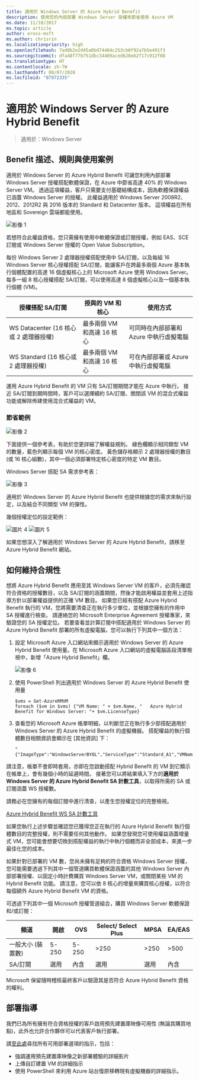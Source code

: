 ```yaml
---
title: 適用於 Windows Server 的 Azure Hybrid Benefit
description: 使用您的內部部署 Windows Server 授權來節省使用 Azure VM
ms.date: 11/10/2017
ms.topic: article
author: eross-msft
ms.author: chrisrin
ms.localizationpriority: high
ms.openlocfilehash: 7ad0b2e2d45a0bd74484c253cb0f92a7b5e491f3
ms.sourcegitcommit: dfa48f77b751dbc34409aced628eb2f17c912f08
ms.translationtype: HT
ms.contentlocale: zh-TW
ms.lasthandoff: 08/07/2020
ms.locfileid: "87972335"
---
```

# <a name="azure-hybrid-benefit-for-windows-server"></a>適用於 Windows Server 的 Azure Hybrid Benefit

>適用於：Windows Server

## <a name="benefit-description-rules-and-use-cases"></a>Benefit 描述、規則與使用案例

適用於 Windows Server 的 Azure Hybrid Benefit 可讓您利用內部部署 Windows Server 授權搭配軟體保證，在 Azure 中節省高達 40% 的 Windows Server VM。  透過這項權益，客戶只需要支付基礎結構成本，因為軟體保證權益已涵蓋 Windows Server 的授權。  此權益適用於 Windows Server 2008R2、2012、2012R2 與 2016 版本的 Standard 和 Datacenter 版本。  這項權益在所有地區和 Sovereign 雲端都能使用。


![影像 1](media/ahb01.png)

若想符合此權益資格，您只需擁有使用中軟體保證或訂閱授權，例如 EAS、SCE 訂閱或 Windows Server 授權的 Open Value Subscription。

每份 Windows Server 2 處理器授權搭配使用中 SA/訂閱，以及每組 16 Windows Server 核心授權搭配 SA/訂閱，能讓客戶在跨最多兩個 Azure 基本執行個體配置的高達 16 個虛擬核心上的 Microsoft Azure 使用 Windows Server。 每多一組 8 核心授權搭配 SA/訂閱，可以使用高達 8 個虛擬核心以及一個基本執行個體 (VM)。

| 授權搭配 SA/訂閱            | 授與的 VM 和核心            | 使用方式                                |
|-----------------------------------------|----------------------------------|-----------------------------------------------------|
| WS Datacenter (16 核心或 2 處理器授權)  | 最多兩個 VM 和高達 16 核心 | 可同時在內部部署和 Azure 中執行虛擬電腦  |
| WS Standard (16 核心或 2 處理器授權)    | 最多兩個 VM 和高達 16 核心 | 可在內部部署或 Azure 中執行虛擬電腦 |

運用 Azure Hybrid Benefit 的 VM 只有 SA/訂閱期間才能在 Azure 中執行。 接近 SA/訂閱到期時間時，客戶可以選擇續約 SA/訂閱、關閉該 VM 的混合式權益功能或解除佈建使用混合式權益的 VM。

### <a name="savings-examples"></a>節省範例

![影像 2](media/ahb02.png)

下面提供一個參考表，有助於您更詳細了解權益規則。
綠色欄顯示相同類型 VM 的數量，藍色列顯示每個 VM 的核心密度。 黃色儲存格顯示 2 處理器授權的數目 (或 16 核心組數)，其中一個必須部署特定核心密度的特定 VM 數目。

Windows Server 搭配 SA 需求參考表：

![影像 3](media/ahb03.png)

適用於 Windows Server 的 Azure Hybrid Benefit 也提供根據您的需求來執行設定，以及結合不同類型 VM 的彈性。

幾個授權定位的設定範例：

![圖片 4](media/ahb04.png)
![圖片 5](media/ahb05.png)


如果您想深入了解適用於 Windows Server 的 Azure Hybrid Benefit，請移至 Azure Hybrid Benefit 網站。

## <a name="how-to-maintain-compliance"></a>如何維持合規性

想將 Azure Hybrid Benefit 應用至其 Windows Server VM 的客戶，必須先確認符合資格的授權數目，以及 SA/訂閱的涵蓋期間，然後才能啟用權益並套用上述指導方針以部署權益提供的正確 VM 數目。
如果您已經有搭配 Azure Hybrid Benefit 執行的 VM，您將需要清查正在執行多少單位，並根據您擁有的作用中 SA 授權進行檢查。  請連絡您的 Microsoft Enterprise Agreement 授權專家，來驗證您的 SA 授權定位。
若要查看並計算訂閱中搭配適用於 Windows Server 的 Azure Hybrid Benefit 部署的所有虛擬電腦，您可以執行下列其中一個方法：

1. 設定 Microsoft Azure 入口網站來顯示適用於 Windows Server 的 Azure Hybrid Benefit 使用量。在 Microsoft Azure 入口網站的虛擬電腦區段清單檢視中，新增「Azure Hybrid Benefit」欄。

    ![影像 6](media/ahb06.png)

2.  使用 PowerShell 列出適用於 Windows Server 的 Azure Hybrid Benefit 使用量

    ```
    $vms = Get-AzureRMVM
    foreach ($vm in $vms) {"VM Name: " + $vm.Name, "   Azure Hybrid Benefit for Windows Server: "+ $vm.LicenseType}
    ```

3.  查看您的 Microsoft Azure 帳單明細，以判斷您正在執行多少部搭配適用於 Windows Server 的 Azure Hybrid Benefit 的虛擬機器。 搭配權益的執行個體數目相關資訊會顯示在 [其他資訊] 下：

    ```
    "{"ImageType":"WindowsServerBYOL","ServiceType":"Standard_A1","VMName":"","UsageType":"ComputeHR"}"
    ```

請注意，帳單不會即時套用，亦即在您啟動搭配 Hybrid Benefit 的 VM 到它顯示在帳單上，會有幾個小時的延遲時間。
接著您可以將結果填入下方的**適用於 Windows Server 的 Azure Hybrid Benefit SA 計數工具**，以取得所需的 SA 或訂閱涵蓋 WS 授權數。

請務必在您擁有的每個訂閱中進行清查，以產生您授權定位的完整檢視。

[Azure Hybrid Benefit WS SA 計數工具](https://download.microsoft.com/download/7/1/2/712FEFF0-155C-4ABF-96C0-CE4EC4DB0516/Azure_Hybrid_Benefit_Windows_Server_SA_Count_Tool.xlsx)

如果您執行上述步驟並確認您已獲得您正在執行的 Azure Hybrid Benefit 執行個體數目的完整授權，則不需要任何其他動作。 如果您發現您可使用權益涵蓋增量式 VM，您可能會想要切換到搭配權益的執行中執行個體而非全部成本，來進一步最佳化您的成本。

如果針對已部署的 VM 數，您尚未擁有足夠的符合資格 Windows Server 授權，您可能需要透過下列其中一個管道購買軟體保證涵蓋的其他 Windows Server 內部部署授權、以固定小時計費購買 Windows Server VM，或關閉某些 VM 的 Hybrid Benefit 功能。 請注意，您可以依 8 核心的增量來購買核心授權，以符合每個額外 Azure Hybrid Benefit VM 的資格。

可透過下列其中一個 Microsoft 授權管道組合，購買 Windows Server 軟體保證和/或訂閱：

| 頻道                      | 開啟     | OVS      | Select/ Select Plus  | MPSA       | EA/EAS   |
|------------------------------|----------|----------|-----------------------|-----------|----------|
| 一般大小 (裝置數)  | 5-250    | 5-250    | >250                  | >250      | >500     |
| SA/訂閱            | 選用 | 內含 | 選用              | 選用  | 內含 |

Microsoft 保留隨時稽核最終客戶以驗證其是否符合 Azure Hybrid Benefit 資格的權利。

## <a name="deployment-guidance"></a>部署指導

我們已為所有擁有符合資格授權的客戶啟用預先建置庫映像可用性 (無論其購買地點)，此外也允許合作夥伴可以代表客戶執行部署。

請[至此處](https://azure.microsoft.com/pricing/hybrid-use-benefit/)尋找所有可用部署選項的指示，包括：
-   強調運用預先建置庫映像之新部署體驗的詳細影片
-   上傳自訂建置 VM 的詳細指示
-   使用 PowerShell 來利用 Azure 站台復原移轉現有虛擬機器的詳細指示。
